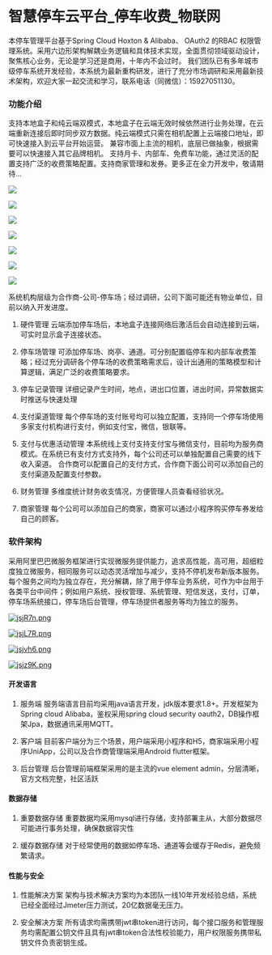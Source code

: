# 智慧停车云平台_停车收费_物联网

本停车管理平台基于Spring Cloud Hoxton & Alibaba、 OAuth2 的RBAC 权限管理系统。采用六边形架构解耦业务逻辑和具体技术实现，全面贯彻领域驱动设计，聚焦核心业务，无论是学习还是商用，十年内不会过时。
我们团队已有多年城市级停车系统开发经验，本系统为最新重构研发，进行了充分市场调研和采用最新技术架构，欢迎大家一起交流和学习，联系电话（同微信）：15927051130。

### 功能介绍
支持本地盒子和纯云端双模式，本地盒子在云端无效时候依然进行业务处理，在云端重新连接后即时同步双方数据。纯云端模式只需在相机配置上云端接口地址，即可快速接入到云平台开始运营。
兼容市面上主流的相机，底层已做抽象，根据需要可以快速接入其它品牌相机。
支持月卡、内部车、免费车功能，通过灵活的配置支持广泛的收费策略配置。支持商家管理和发券。更多正在全力开发中，敬请期待...

![](https://s3.bmp.ovh/imgs/2022/07/10/df805821b2be6574.png)

![](https://s3.bmp.ovh/imgs/2022/07/10/e0459a3018c5379e.png)

![](https://s3.bmp.ovh/imgs/2022/07/10/c02a3fd096f7640a.png)

![](https://s3.bmp.ovh/imgs/2022/07/10/5b7032724b9a6497.png)

![](https://s3.bmp.ovh/imgs/2022/07/10/d478ebf06ef681c9.png)

![](https://s3.bmp.ovh/imgs/2022/07/10/0ad806ca3bb480cf.png)

![](https://s3.bmp.ovh/imgs/2022/07/10/302c722bb4ff3fc1.png)


系统机构层级为合作商-公司-停车场；经过调研，公司下面可能还有物业单位，目前以纳入开发进度。

1. 硬件管理
云端添加停车场后，本地盒子连接网络后激活后会自动连接到云端，可实时显示盒子连接状态。

2. 停车场管理
可添加停车场、岗亭、通道。可分别配置临停车和内部车收费策略；经过充分调研各个停车场的收费策略需求后，设计出通用的策略模型和计算逻辑，满足广泛的收费策略要求。

3. 停车记录管理
详细记录产生时间，地点，进出口位置，进出时间，异常数据实时推送与快速处理

4. 支付渠道管理
每个停车场的支付账号均可以独立配置，支持同一个停车场使用多家支付机构进行支付，例如支付宝，微信，银联等。

5. 支付与优惠活动管理
本系统线上支付支持支付宝与微信支付，目前均为服务商模式。在系统已有支付方式支持外，每个公司还可以单独配置自己需要的线下收入渠道。
合作商可以配置自己的支付方式，合作商下面公司可以添加自己的支付渠道及配置支付参数。

6. 财务管理
多维度统计财务收支情况，方便管理人员查看经验状况。

7. 商家管理
每个公司可以添加自己的商家，商家可以通过小程序购买停车券发给自己的顾客。

### 软件架构
采用阿里巴巴微服务框架进行实现微服务提供能力，追求高性能，高可用，超细粒度独立微服务，相同服务可以动态灵活增加与减少，支持不停机发布新版本服务。
每个服务之间均为独立存在，充分解耦，除了用于停车业务系统，可作为中台用于各类平台中间件；例如用户系统、授权管理、系统管理、短信发送，支付，订单，停车场系统接口，停车场后台管理，停车场提供者服务等均为独立的服务。

[![jsjR7n.png](https://s1.ax1x.com/2022/07/10/jsjR7n.png)](https://imgtu.com/i/jsjR7n)

[![jsjL7R.png](https://s1.ax1x.com/2022/07/10/jsjL7R.png)](https://imgtu.com/i/jsjL7R)

[![jsjvh6.png](https://s1.ax1x.com/2022/07/10/jsjvh6.png)](https://imgtu.com/i/jsjvh6)

[![jsjz9K.png](https://s1.ax1x.com/2022/07/10/jsjz9K.png)](https://imgtu.com/i/jsjz9K)

#### 开发语言

1. 服务端
服务端语言目前均采用java语言开发，jdk版本要求1.8+。开发框架为Spring cloud Alibaba，鉴权采用spring cloud security oauth2，DB操作框架Jpa，数据通讯采用MQTT。

2. 客户端
目前客户端分为三个场景，用户端采用小程序和H5，商家端采用小程序UniApp，公司以及合作商管理端采用Android flutter框架。

3. 后台管理
后台管理前端框架采用的是主流的vue element admin，分层清晰，官方文档完整，社区活跃

#### 数据存储
1. 重要数据存储
重要数据均采用mysql进行存储，支持部署主从，大部分数据尽可能进行事务处理，确保数据容灾性

2. 缓存数据存储
对于经常使用的数据如停车场、通道等会缓存于Redis，避免频繁请求。

#### 性能与安全
1. 性能解决方案
架构与技术解决方案均为本团队一线10年开发经验总结，系统已经全面经过Jmeter压力测试，20亿数据毫无压力。

2. 安全解决方案
所有请求均需携带jwt串token进行访问，每个接口服务和管理服务均需配置公钥文件且具有jwt串token合法性校验能力，用户权限服务携带私钥文件负责密钥生成。

